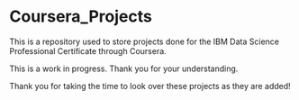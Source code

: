 # Coursera_Projects
This is a repository used to store projects done for the IBM Data Science Professional Certificate through Coursera. 

This is a work in progress. Thank you for your understanding.

Thank you for taking the time to look over these projects as they are added!



